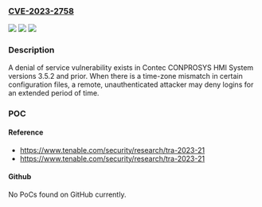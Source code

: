 ### [CVE-2023-2758](https://cve.mitre.org/cgi-bin/cvename.cgi?name=CVE-2023-2758)
![](https://img.shields.io/static/v1?label=Product&message=CONPROSYS%20HMI%20System&color=blue)
![](https://img.shields.io/static/v1?label=Version&message=0%3C%3D%203.5.2%20&color=brighgreen)
![](https://img.shields.io/static/v1?label=Vulnerability&message=CWE-799&color=brighgreen)

### Description

A denial of service vulnerability exists in Contec CONPROSYS HMI System versions 3.5.2 and prior. When there is a time-zone mismatch in certain configuration files, a remote, unauthenticated attacker may deny logins for an extended period of time.

### POC

#### Reference
- https://www.tenable.com/security/research/tra-2023-21
- https://www.tenable.com/security/research/tra-2023-21

#### Github
No PoCs found on GitHub currently.

